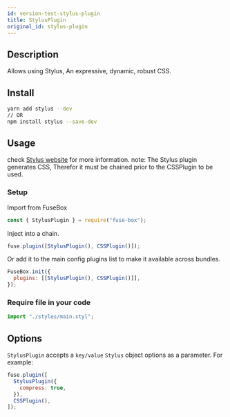 ```yaml
---
id: version-test-stylus-plugin
title: StylusPlugin
original_id: stylus-plugin
---
```


## Description

Allows using Stylus, An expressive, dynamic, robust CSS.

## Install

```bash
yarn add stylus --dev
// OR
npm install stylus --save-dev
```

## Usage

check [Stylus website](http://stylus-lang.com/) for more information. note: The
Stylus plugin generates CSS, Therefor it must be chained prior to the CSSPlugin
to be used.

### Setup

Import from FuseBox

```js
const { StylusPlugin } = require("fuse-box");
```

Inject into a chain.

```js
fuse.plugin([StylusPlugin(), CSSPlugin()]);
```

Or add it to the main config plugins list to make it available across bundles.

```js
FuseBox.init({
  plugins: [[StylusPlugin(), CSSPlugin()]],
});
```

### Require file in your code

```js
import "./styles/main.styl";
```

## Options

`StylusPlugin` accepts a `key/value` `Stylus` object options as a parameter. For
example:

```js
fuse.plugin([
  StylusPlugin({
    compress: true,
  }),
  CSSPlugin(),
]);
```
